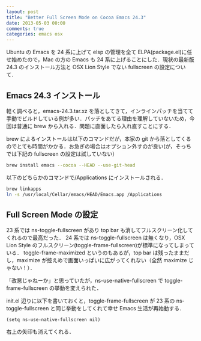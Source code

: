 ```yaml
---
layout: post
title: "Better Full Screen Mode on Cocoa Emacs 24.3"
date: 2013-05-03 00:00
comments: true
categories: emacs osx
---
```


Ubuntu の Emacs を 24 系に上げて elsp の管理を全て ELPA(package.el)に任せ始めたので，Mac の方の Emacs も 24 系に上げることにした．現状の最新版 24.3 のインストール方法と OSX Lion Style でない fullscreen の設定について．

## Emacs 24.3 インストール

軽く調べると，emacs-24.3.tar.xz を落としてきて，インラインパッチを当てて手動でビルドしている例が多い．パッチをあてる理由を理解していないため，今回は普通に brew から入れる．問題に直面したら入れ直すことにする．

brew によるインストールは以下のコマンドだが，本家の git から落としてくるのでとても時間がかかる．お急ぎの場合はオプション外すのが良い(が，そっちでは下記の fullscreen の設定は試していない）

```sh
brew install emacs --cocoa --HEAD --use-git-head
```

以下のどちらかのコマンドで/Applications にインストールされる．

```sh
brew linkapps
ln -s /usr/local/Cellar/emacs/HEAD/Emacs.app /Applications
```

## Full Screen Mode の設定

23 系では ns-toggle-fullscreen があり top bar も消してフルスクリーン化してくれるので最高だった． 24 系では ns-toggle-fullscreen は無くなり，OSX Lion Style のフルスクリーン(toggle-frame-fullscreen)が標準になってしまっている． toggle-frame-maximized というのもあるが，top bar は残ったままだし，maximize が控えめで画面いっぱいに広がってくれない（全然 maximize じゃない！）．

「改悪じゃねーか」と思っていたが，ns-use-native-fullscreen で toggle-frame-fullscreen の挙動を変えられた．

init.el 辺りに以下を書いておくと，toggle-frame-fullscreen が 23 系の ns-toggle-fullscreen と同じ挙動をしてくれて幸せ Emacs 生活が再始動する．

```
(setq ns-use-native-fullscreen nil)
```

右上の矢印も消えてくれる．
